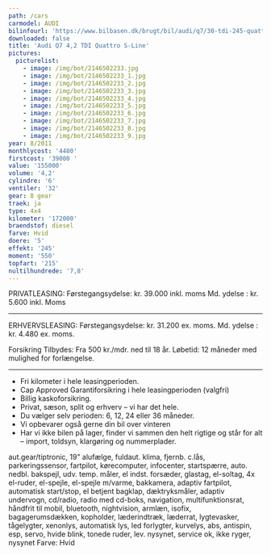 ```yaml
---
path: /cars
carmodel: AUDI
bilinfourl: 'https://www.bilbasen.dk/brugt/bil/audi/q7/30-tdi-245-quattro-tiptr-5d/3668317'
downloaded: false
title: 'Audi Q7 4,2 TDI Quattro S-Line'
pictures:
  picturelist:
    - image: /img/bot/2146502233.jpg
    - image: /img/bot/2146502233_1.jpg
    - image: /img/bot/2146502233_2.jpg
    - image: /img/bot/2146502233_3.jpg
    - image: /img/bot/2146502233_4.jpg
    - image: /img/bot/2146502233_5.jpg
    - image: /img/bot/2146502233_6.jpg
    - image: /img/bot/2146502233_7.jpg
    - image: /img/bot/2146502233_8.jpg
    - image: /img/bot/2146502233_9.jpg
year: 8/2011
monthlycost: '4480'
firstcost: '39000 '
value: '155000'
volume: '4,2'
cylindre: '6'
ventiler: '32'
gear: 8 gear
traek: ja
type: 4x4
kilometer: '172000'
braendstof: diesel
farve: Hvid
doere: '5'
effekt: '245'
moment: '550'
topfart: '215'
nultilhundrede: '7,8'
---
```

PRIVATLEASING: 
Førstegangsydelse: kr. 39.000 inkl. moms
Md. ydelse : kr. 5.600 inkl. Moms
__________________________________________

ERHVERVSLEASING: 
Førstegangsydelse: kr. 31.200 ex. moms.
Md. ydelse : kr. 4.480 ex. moms. 

Forsikring Tilbydes:
Fra 500 kr./mdr. ned til 18 år. 
Løbetid: 12 måneder med mulighed for forlængelse.
__________________________________________

* Fri kilometer i hele leasingperioden.
* Cap Approved Garantiforsikring i hele leasingperioden (valgfri)
* Billig kaskoforsikring.
* Privat, sæson, split og erhverv – vi har det hele.
* Du vælger selv perioden: 6, 12, 24 eller 36 måneder.
* Vi opbevarer også gerne din bil over vinteren
* Har vi ikke bilen på lager, finder vi sammen den helt rigtige og står for alt – import, toldsyn, klargøring og nummerplader. 




aut.gear/tiptronic, 19" alufælge, fuldaut. klima, fjernb. c.lås, parkeringssensor, fartpilot, kørecomputer, infocenter, startspærre, auto. nedbl. bakspejl, udv. temp. måler, el indst. forsæder, glastag, el-soltag, 4x el-ruder, el-spejle, el-spejle m/varme, bakkamera, adaptiv fartpilot, automatisk start/stop, el betjent bagklap, dæktryksmåler, adaptiv undervogn, cd/radio, radio med cd-boks, navigation, multifunktionsrat, håndfrit til mobil, bluetooth, nightvision, armlæn, isofix, bagagerumsdækken, kopholder, læderindtræk, læderrat, lygtevasker, tågelygter, xenonlys, automatisk lys, led forlygter, kurvelys, abs, antispin, esp, servo, hvide blink, tonede ruder, lev. nysynet, service ok, ikke ryger, nysynet
Farve: Hvid
